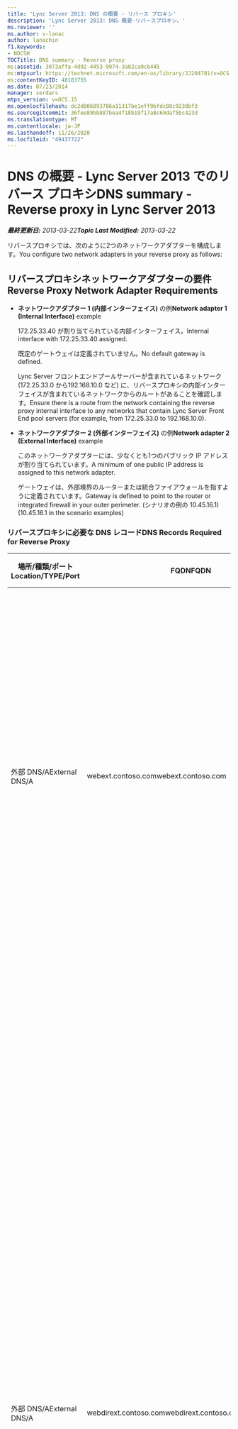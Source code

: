 ```yaml
---
title: 'Lync Server 2013: DNS の概要 - リバース プロキシ'
description: 'Lync Server 2013: DNS 概要-リバースプロキシ。'
ms.reviewer: ''
ms.author: v-lanac
author: lanachin
f1.keywords:
- NOCSH
TOCTitle: DNS summary - Reverse proxy
ms:assetid: 3073affa-4d92-4453-9974-3a82ca0c6445
ms:mtpsurl: https://technet.microsoft.com/en-us/library/JJ204781(v=OCS.15)
ms:contentKeyID: 48183755
ms.date: 07/23/2014
manager: serdars
mtps_version: v=OCS.15
ms.openlocfilehash: dc2d806893786a11317be1eff9bfdc08c9230bf3
ms.sourcegitcommit: 36fee89bb887bea4f18b19f17a8c69daf5bc423d
ms.translationtype: MT
ms.contentlocale: ja-JP
ms.lasthandoff: 11/26/2020
ms.locfileid: "49437722"
---
```

# <a name="dns-summary---reverse-proxy-in-lync-server-2013"></a><span data-ttu-id="4b77f-103">DNS の概要 - Lync Server 2013 でのリバース プロキシ</span><span class="sxs-lookup"><span data-stu-id="4b77f-103">DNS summary - Reverse proxy in Lync Server 2013</span></span>

<div data-xmlns="http://www.w3.org/1999/xhtml">

<div class="topic" data-xmlns="http://www.w3.org/1999/xhtml" data-msxsl="urn:schemas-microsoft-com:xslt" data-cs="https://msdn.microsoft.com/">

<div data-asp="https://msdn2.microsoft.com/asp">



</div>

<div id="mainSection">

<div id="mainBody"><span data-ttu-id="4b77f-104">

<span> </span></span><span class="sxs-lookup"><span data-stu-id="4b77f-104">

<span> </span></span></span>

<span data-ttu-id="4b77f-105">_**最終更新日:** 2013-03-22_</span><span class="sxs-lookup"><span data-stu-id="4b77f-105">_**Topic Last Modified:** 2013-03-22_</span></span>

<span data-ttu-id="4b77f-106">リバースプロキシでは、次のように2つのネットワークアダプターを構成します。</span><span class="sxs-lookup"><span data-stu-id="4b77f-106">You configure two network adapters in your reverse proxy as follows:</span></span>

<div>

## <a name="reverse-proxy-network-adapter-requirements"></a><span data-ttu-id="4b77f-107">リバースプロキシネットワークアダプターの要件</span><span class="sxs-lookup"><span data-stu-id="4b77f-107">Reverse Proxy Network Adapter Requirements</span></span>

  - <span data-ttu-id="4b77f-108">**ネットワークアダプター 1 (内部インターフェイス)** の例</span><span class="sxs-lookup"><span data-stu-id="4b77f-108">**Network adapter 1 (Internal Interface)** example</span></span>
    
    <span data-ttu-id="4b77f-109">172.25.33.40 が割り当てられている内部インターフェイス。</span><span class="sxs-lookup"><span data-stu-id="4b77f-109">Internal interface with 172.25.33.40 assigned.</span></span>
    
    <span data-ttu-id="4b77f-110">既定のゲートウェイは定義されていません。</span><span class="sxs-lookup"><span data-stu-id="4b77f-110">No default gateway is defined.</span></span>
    
    <span data-ttu-id="4b77f-111">Lync Server フロントエンドプールサーバーが含まれているネットワーク (172.25.33.0 から192.168.10.0 など) に、リバースプロキシの内部インターフェイスが含まれているネットワークからのルートがあることを確認します。</span><span class="sxs-lookup"><span data-stu-id="4b77f-111">Ensure there is a route from the network containing the reverse proxy internal interface to any networks that contain Lync Server Front End pool servers (for example, from 172.25.33.0 to 192.168.10.0).</span></span>

  - <span data-ttu-id="4b77f-112">**ネットワークアダプター 2 (外部インターフェイス)** の例</span><span class="sxs-lookup"><span data-stu-id="4b77f-112">**Network adapter 2 (External Interface)** example</span></span>
    
    <span data-ttu-id="4b77f-113">このネットワークアダプターには、少なくとも1つのパブリック IP アドレスが割り当てられています。</span><span class="sxs-lookup"><span data-stu-id="4b77f-113">A minimum of one public IP address is assigned to this network adapter.</span></span>
    
    <span data-ttu-id="4b77f-114">ゲートウェイは、外部境界のルーターまたは統合ファイアウォールを指すように定義されています。</span><span class="sxs-lookup"><span data-stu-id="4b77f-114">Gateway is defined to point to the router or integrated firewall in your outer perimeter.</span></span> <span data-ttu-id="4b77f-115">(シナリオの例の 10.45.16.1)</span><span class="sxs-lookup"><span data-stu-id="4b77f-115">(10.45.16.1 in the scenario examples)</span></span>

### <a name="dns-records-required-for-reverse-proxy"></a><span data-ttu-id="4b77f-116">リバースプロキシに必要な DNS レコード</span><span class="sxs-lookup"><span data-stu-id="4b77f-116">DNS Records Required for Reverse Proxy</span></span>

<table>
<colgroup>
<col style="width: 25%" />
<col style="width: 25%" />
<col style="width: 25%" />
<col style="width: 25%" />
</colgroup>
<thead>
<tr class="header">
<th><span data-ttu-id="4b77f-117">場所/種類/ポート</span><span class="sxs-lookup"><span data-stu-id="4b77f-117">Location/TYPE/Port</span></span></th>
<th><span data-ttu-id="4b77f-118">FQDN</span><span class="sxs-lookup"><span data-stu-id="4b77f-118">FQDN</span></span></th>
<th><span data-ttu-id="4b77f-119">IP アドレス</span><span class="sxs-lookup"><span data-stu-id="4b77f-119">IP address</span></span></th>
<th><span data-ttu-id="4b77f-120">マップ先/コメント</span><span class="sxs-lookup"><span data-stu-id="4b77f-120">Maps to/comments</span></span></th>
</tr>
</thead>
<tbody>
<tr class="odd">
<td><p><span data-ttu-id="4b77f-121">外部 DNS/A</span><span class="sxs-lookup"><span data-stu-id="4b77f-121">External DNS/A</span></span></p></td>
<td><p><span data-ttu-id="4b77f-122">webext.contoso.com</span><span class="sxs-lookup"><span data-stu-id="4b77f-122">webext.contoso.com</span></span></p></td>
<td><p><span data-ttu-id="4b77f-123">外部公開リソースの割り当て済みのリスナー</span><span class="sxs-lookup"><span data-stu-id="4b77f-123">Assigned listener for externally published resources</span></span></p></td>
<td><p><span data-ttu-id="4b77f-124">内部展開からの外部 web サービス。</span><span class="sxs-lookup"><span data-stu-id="4b77f-124">External web services from the internal deployment.</span></span> <span data-ttu-id="4b77f-125">このリバースプロキシを使用し、外部 web サービスが定義されているすべての SIP ドメイン用のすべてのプールおよび単一サーバー用に、追加のレコードを定義して作成することができます。</span><span class="sxs-lookup"><span data-stu-id="4b77f-125">Additional records can be defined and created for all pools and single servers for any SIP domain that will use this reverse proxy, and has defined external web services.</span></span></p></td>
</tr>
<tr class="even">
<td><p><span data-ttu-id="4b77f-126">外部 DNS/A</span><span class="sxs-lookup"><span data-stu-id="4b77f-126">External DNS/A</span></span></p></td>
<td><p><span data-ttu-id="4b77f-127">webdirext.contoso.com</span><span class="sxs-lookup"><span data-stu-id="4b77f-127">webdirext.contoso.com</span></span></p></td>
<td><p><span data-ttu-id="4b77f-128">外部公開リソースの割り当て済みのリスナー</span><span class="sxs-lookup"><span data-stu-id="4b77f-128">Assigned listener for externally published resources</span></span></p></td>
<td><p><span data-ttu-id="4b77f-129">展開内のディレクターまたはディレクタープール用の外部 web サービス。</span><span class="sxs-lookup"><span data-stu-id="4b77f-129">External web services for the Directors or Director pools in your deployment.</span></span> <span data-ttu-id="4b77f-130">複数のダイレクタを定義できます。これらは、他の SIP ドメインと関連付けられる場合があります。</span><span class="sxs-lookup"><span data-stu-id="4b77f-130">You can define as many Directors as there are distinct Directors, of which may be associated with other SIP domains.</span></span></p>
<div>

> [!IMPORTANT]  
> <span data-ttu-id="4b77f-131">ディレクターの DNS レコードの定義と、フロントエンドプールまたはディレクターの決定にはなりません。</span><span class="sxs-lookup"><span data-stu-id="4b77f-131">Defining the DNS records for and publishing the Directors is not an either the Front End pool or the Director decision.</span></span> <span data-ttu-id="4b77f-132">ディレクターを使用している場合は、監督とフロントエンドプールの両方の外部 web サービスを定義して公開する必要があります。</span><span class="sxs-lookup"><span data-stu-id="4b77f-132">You must define and publish both the Director and the Front End pool external web services if you are using Directors.</span></span> <span data-ttu-id="4b77f-133">トポロジで定義されている場合、まず、特定のトラフィックの種類 (認証やその他の使用用) がディレクターに送信されます。</span><span class="sxs-lookup"><span data-stu-id="4b77f-133">Specific traffic types (for authentication and other uses) will be sent to the Director first, if it is defined in the topology.</span></span>


</div></td>
</tr>
<tr class="odd">
<td><p><span data-ttu-id="4b77f-134">外部 DNS/A</span><span class="sxs-lookup"><span data-stu-id="4b77f-134">External DNS/A</span></span></p></td>
<td><p><span data-ttu-id="4b77f-135">dialin.contoso.com</span><span class="sxs-lookup"><span data-stu-id="4b77f-135">dialin.contoso.com</span></span></p></td>
<td><p><span data-ttu-id="4b77f-136">外部公開リソースの割り当て済みのリスナー</span><span class="sxs-lookup"><span data-stu-id="4b77f-136">Assigned listener for externally published resources</span></span></p></td>
<td><p><span data-ttu-id="4b77f-137">外部で公開されたダイヤルイン会議</span><span class="sxs-lookup"><span data-stu-id="4b77f-137">Dial-in conferencing published externally</span></span></p></td>
</tr>
<tr class="even">
<td><p><span data-ttu-id="4b77f-138">外部 DNS/A</span><span class="sxs-lookup"><span data-stu-id="4b77f-138">External DNS/A</span></span></p></td>
<td><p><span data-ttu-id="4b77f-139">meet.contoso.com</span><span class="sxs-lookup"><span data-stu-id="4b77f-139">meet.contoso.com</span></span></p></td>
<td><p><span data-ttu-id="4b77f-140">外部公開リソースの割り当て済みのリスナー</span><span class="sxs-lookup"><span data-stu-id="4b77f-140">Assigned listener for externally published resources</span></span></p></td>
<td><p><span data-ttu-id="4b77f-141">外部で公開された会議</span><span class="sxs-lookup"><span data-stu-id="4b77f-141">Conferences published externally</span></span></p></td>
</tr>
<tr class="odd">
<td><p><span data-ttu-id="4b77f-142">外部 DNS/A</span><span class="sxs-lookup"><span data-stu-id="4b77f-142">External DNS/A</span></span></p></td>
<td><p><span data-ttu-id="4b77f-143">officewebapps01.contoso.com</span><span class="sxs-lookup"><span data-stu-id="4b77f-143">officewebapps01.contoso.com</span></span></p></td>
<td><p><span data-ttu-id="4b77f-144">Office Web Apps サーバーの割り当て済みのリスナー</span><span class="sxs-lookup"><span data-stu-id="4b77f-144">Assigned listener for Office Web Apps Server</span></span></p></td>
<td><p><span data-ttu-id="4b77f-145">Office Web Apps サーバーが内部または境界内に展開され、外部クライアントアクセス用に公開されている</span><span class="sxs-lookup"><span data-stu-id="4b77f-145">Office Web Apps Server deployed internally or in the perimeter, and published for external client access</span></span></p></td>
</tr>
<tr class="even">
<td><p><span data-ttu-id="4b77f-146">外部 DNS/A</span><span class="sxs-lookup"><span data-stu-id="4b77f-146">External DNS/A</span></span></p></td>
<td><p><span data-ttu-id="4b77f-147">lyncdiscover.contoso.com</span><span class="sxs-lookup"><span data-stu-id="4b77f-147">lyncdiscover.contoso.com</span></span></p></td>
<td><p><span data-ttu-id="4b77f-148">外部公開リソースの割り当て済みのリスナー</span><span class="sxs-lookup"><span data-stu-id="4b77f-148">Assigned listener for externally published resources</span></span></p></td>
<td><p><span data-ttu-id="4b77f-149">Lync で外部公開の自動検出の外部レコードが検出されました。モビリティ、Microsoft Lync Web App、scheduler Web アプリが含まれています。</span><span class="sxs-lookup"><span data-stu-id="4b77f-149">Lync Discover External record for externally published AutoDiscover, and includes Mobility, Microsoft Lync Web App, and scheduler Web app</span></span></p></td>
</tr><span data-ttu-id="4b77f-150">
</tbody>
</table>


</div>

</div>

<span> </span>

</div>

</div>

</span><span class="sxs-lookup"><span data-stu-id="4b77f-150">
</tbody>
</table>


</div>

</div>

<span> </span>

</div>

</div>

</span></span></div>

